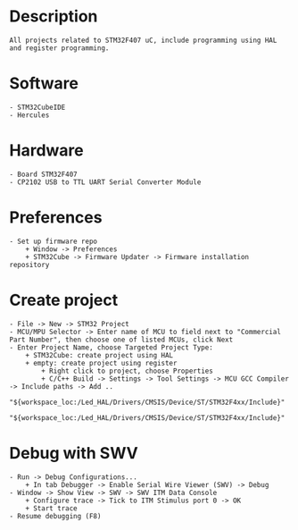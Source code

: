 # Description
    All projects related to STM32F407 uC, include programming using HAL and register programming.

# Software
    - STM32CubeIDE
    - Hercules
    
# Hardware
    - Board STM32F407
    - CP2102 USB to TTL UART Serial Converter Module

# Preferences
    - Set up firmware repo
        + Window -> Preferences 
        + STM32Cube -> Firmware Updater -> Firmware installation repository

# Create project
    - File -> New -> STM32 Project
    - MCU/MPU Selector -> Enter name of MCU to field next to "Commercial Part Number", then choose one of listed MCUs, click Next
    - Enter Project Name, choose Targeted Project Type:
        + STM32Cube: create project using HAL
        + empty: create project using register 
            + Right click to project, choose Properties
            + C/C++ Build -> Settings -> Tool Settings -> MCU GCC Compiler -> Include paths -> Add ..
                "${workspace_loc:/Led_HAL/Drivers/CMSIS/Device/ST/STM32F4xx/Include}"
                "${workspace_loc:/Led_HAL/Drivers/CMSIS/Device/ST/STM32F4xx/Include}"

# Debug with SWV
    - Run -> Debug Configurations... 
        + In tab Debugger -> Enable Serial Wire Viewer (SWV) -> Debug
    - Window -> Show View -> SWV -> SWV ITM Data Console
        + Configure trace -> Tick to ITM Stimulus port 0 -> OK
        + Start trace
    - Resume debugging (F8)
